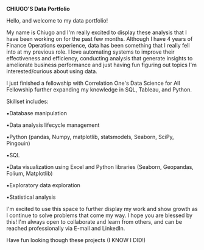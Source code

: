 **CHIUGO'S Data Portfolio**

Hello, and welcome to my data portfolio!

My name is Chiugo and I'm really excited to display these analysis that I have been working on for the past few months. 
Although I have 4 years of Finance Operations experience, data has been something that I really fell into at my previous role. I love automating systems to improve their effectiveness and efficiency, conducting analysis that generate insights to ameliorate business performance and just having fun figuring out topics I'm interested/curious about using data.

I just finished a fellowship with Correlation One's Data Science for All Fellowship further expanding my knowledge in SQL, Tableau, and Python. 

Skillset includes:

▪️Database manipulation

▪️Data analysis lifecycle management

▪️Python (pandas, Numpy, matplotlib, statsmodels, Seaborn, SciPy, Pingouin)

▪️SQL

▪️Data visualization using Excel and Python libraries (Seaborn, Geopandas, Folium, Matplotlib)

▪️Exploratory data exploration

▪️Statistical analysis

I'm excited to use this space to further display my work and show growth as I continue to solve problems that come my way. I hope you are blessed by this!  I'm always open to collaborate and learn from others, and can be reached professionally via E-mail and LinkedIn.

Have fun looking though these projects (I KNOW I DID!)
